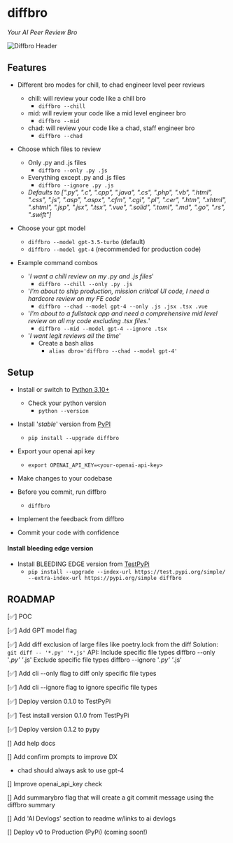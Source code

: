 # diffbro

*Your AI Peer Review Bro*

![Diffbro Header](https://firebasestorage.googleapis.com/v0/b/solopreneur-d8361.appspot.com/o/Diffbro%2Fdiffbro.jpg?alt=media&token=fefc8d90-10e2-4091-9b03-957af25aee3b)

## Features

- Different bro modes for chill, to chad engineer level peer reviews
  - chill: will review your code like a chill bro
    - `diffbro --chill`
  - mid: will review your code like a mid level engineer bro
    - `diffbro --mid`
  - chad: will review your code like a chad, staff engineer bro
    - `diffbro --chad`

- Choose which files to review
  - Only .py and .js files
    - `diffbro --only .py .js`
  - Everything except .py and .js files
    - `diffbro --ignore .py .js`
  - *Defaults to [".py", ".c", ".cpp", ".java", ".cs", ".php", ".vb", ".html", ".css", ".js", ".asp", ".aspx", ".cfm", ".cgi", ".pl", ".cer", ".htm", ".xhtml", ".shtml", ".jsp", ".jsx", ".tsx", ".vue", ".solid", ".toml", ".md", ".go", ".rs", ".swift"]*

- Choose your gpt model
  - `diffbro --model gpt-3.5-turbo` (default)
  - `diffbro --model gpt-4` (recommended for production code)

- Example command combos
  - '*I want a chill review on my .py and .js files*'
    - `diffbro --chill --only .py .js`
  - '*I'm about to ship production, mission critical UI code, I need a hardcore review on my FE code*'
    - `diffbro --chad --model gpt-4 --only .js .jsx .tsx .vue`
  - '*I'm about to a fullstack app and need a comprehensive mid level review on all my code excluding .tsx files.*'
    - `diffbro --mid --model gpt-4 --ignore .tsx`
  - '*I want legit reviews all the time*'
    - Create a bash alias
      - `alias dbro='diffbro --chad --model gpt-4'`

## Setup

- Install or switch to [Python 3.10+](https://www.python.org/downloads/)
  - Check your python version
    - `python --version`

- Install '*stable*' version from [PyPI](https://pypi.org/)
  - `pip install --upgrade diffbro`

- Export your openai api key
  - `export OPENAI_API_KEY=<your-openai-api-key>`

- Make changes to your codebase

- Before you commit, run diffbro
  - `diffbro`

- Implement the feedback from diffbro

- Commit your code with confidence

#### Install bleeding edge version

- Install BLEEDING EDGE version from [TestPyPi](https://test.pypi.org/)
  - `pip install --upgrade --index-url https://test.pypi.org/simple/ --extra-index-url https://pypi.org/simple diffbro`

## ROADMAP

[✅] POC

[✅] Add GPT model flag

[✅] Add diff exclusion of large files like poetry.lock from the diff
  Solution: `git diff -- '*.py' '*.js'`
  API: 
    Include specific file types
      diffbro --only '*.py' '*.js'
    Exclude specific file types
      diffbro --ignore '*.py' '*.js'

  [✅] Add cli --only flag to diff only specific file types

  [✅] Add cli --ignore flag to ignore specific file types

[✅] Deploy version 0.1.0 to TestPyPi

[✅] Test install version 0.1.0 from TestPyPi

[✅] Deploy version 0.1.2 to pypy

[] Add help docs

[] Add confirm prompts to improve DX 
  - chad should always ask to use gpt-4

[] Improve openai_api_key check

[] Add summarybro flag that will create a git commit message using the diffbro summary

[] Add 'AI Devlogs' section to readme w/links to ai devlogs

[] Deploy v0 to Production (PyPi) (coming soon!)
